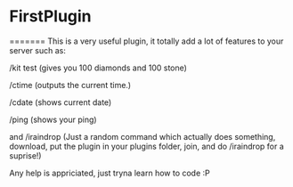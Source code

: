 # FirstPlugin
=======
This is a very useful plugin, it totally add a lot of features to your server such as:

/kit test (gives you 100 diamonds and 100 stone)

/ctime (outputs the current time.)

/cdate (shows current date)

/ping (shows your ping)

and /iraindrop (Just a random command which actually does something, download, put the plugin in your plugins folder, join, and do       /iraindrop for a suprise!)

Any help is appriciated, just tryna learn how to code :P
